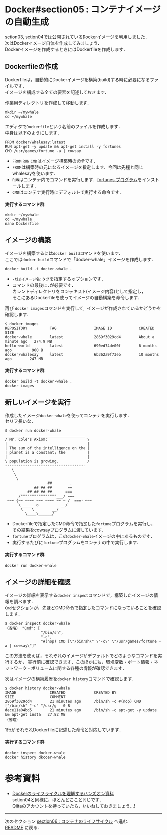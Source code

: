 # Docker#section05 : コンテナイメージの自動生成

sction03, sction04では公開されているDockerイメージを利用しました．  
次はDockerイメージ自体を作成してみましょう．  
Dockerイメージを作成するときにはDockerfileを作成します．

## Dockerfileの作成

Dockerfileは，自動的にDockerイメージを構築(build)する時に必要になるファイルです．  
イメージを構成する全ての要素を記述しておきます．

作業用ディレクトリを作成して移動します．

```
mkdir ~/mywhale
cd ~/mywhale
```

エディタで`Dockerfile`という名前のファイルを作成します．  
中身は以下のようにします．

```
FROM docker/whalesay:latest
RUN apt-get -y update && apt-get install -y fortunes
CMD /usr/games/fortune -a | cowsay
```

- `FROM` `RUN` `CMD`はイメージ構築時の命令です．
- `FROM`は構築時の元になるイメージを指定します．今回は先程と同じwhalesayを使います．
- `RUN`はコンテナ内でコマンドを実行します．[fortunes プログラム](https://ja.wikipedia.org/wiki/Fortune_(UNIX))をインストールします．
- `CMD`はコンテナ実行時にデフォルトで実行する命令です．

#### 実行するコマンド群

```
mkdir ~/mywhale
cd ~/mywhale
nano Dockerfile
```

## イメージの構築

イメージを構築するには`docker build`コマンドを使います．  
ここでは`docker build`コマンドで「docker-whale」イメージを作成します．

```
docker build -t docker-whale .
```

- `-t`は`イメージ名:タグ`を指定するオプションです．
- コマンドの最後に`.`が必要です．  
  カレントディレクトリをコンテキスト(イメージ内容)として指定し，  
  そこにあるDockerfileを使ってイメージの自動構築を命令します．

再び `docker images`コマンドを実行して，イメージが作成されているかどうかを確認します．

```
$ docker images
REPOSITORY          TAG                 IMAGE ID            CREATED             SIZE
docker-whale        latest              2869f3029cd4        About a minute ago   274.9 MB
hello-world         latest              690ed74de00f        6 months ago         960 B
docker/whalesay     latest              6b362a9f73eb        10 months ago        247 MB
```

#### 実行するコマンド群

```
docker build -t docker-whale .
docker images
```

## 新しいイメージを実行

作成したイメージ`docker-whale`を使ってコンテナを実行します．   
セリフ長いな．

```
$ docker run docker-whale
____________________________________
/ Mr. Cole's Axiom:                  \
|                                    |
| The sum of the intelligence on the |
| planet is a constant; the          |
|                                    |
\ population is growing.             /
------------------------------------
   \
    \
     \     
                   ##        .            
             ## ## ##       ==            
          ## ## ## ##      ===            
      /""""""""""""""""___/ ===        
 ~~~ {~~ ~~~~ ~~~ ~~~~ ~~ ~ /  ===- ~~~   
      \______ o          __/            
       \    \        __/             
         \____\______/   

```

- Dockerfileで指定したCMD命令で指定した`fortune`プログラムを実行し，  
  その結果をcowsayプログラムに渡しています．
- `fortune`プログラムは，この`docker-whale`イメージの中にあるものです．
- 実行するたびに`fortune`プログラムをコンテナの中で実行します．

#### 実行するコマンド群

```
docker run docker-whale
```

## イメージの詳細を確認

イメージの詳細を表示する`docker inspect`コマンドで，構築したイメージの情報を調べます．  
`Cmd`セクションが，先ほどCMD命令で指定したコマンドになっていることを確認します．

```
$ docker inspect docker-whale
（省略） "Cmd": [
                "/bin/sh",
                "-c",
                "#(nop) CMD [\"/bin/sh\" \"-c\" \"/usr/games/fortune -a | cowsay\"]"
```

この方法を使えば，それぞれのイメージがデフォルトでどのようなコマンドを実行するか，
実行前に確認できます．このほかにも，環境変数・ポート情報・ネットワーク・ボリュームに関する各種の情報が確認できます．

次はイメージの構築履歴を`docker history`コマンドで確認します．

```
$ docker history docker-whale
IMAGE               CREATED             CREATED BY                                      SIZE                COMMENT
2869f3029cd4        21 minutes ago      /bin/sh -c #(nop) CMD ["/bin/sh" "-c" "/usr/g   0 B
dece11a04bd5        21 minutes ago      /bin/sh -c apt-get -y update && apt-get insta   27.82 MB
（省略）
```

1行がそれぞれDockerfileに記述した命令と対応しています．

#### 実行するコマンド群

```
docker inspect docker-whale
docker history dkcoer-whale
```

# 参考資料

- [Dockerのライフライクルを理解するハンズオン資料](http://qiita.com/zembutsu/items/d146295cfcf69c205c1e)  
  sction04と同様に，ほとんどここと同じです．  
  Qiitaのアカウントを持っていたら，いいねしておきましょう...!

---

次のセクション [section06 : コンテナのライフサイクル](./ContainerLifeCycle.md) へ進む.  
[README](./README.md) に戻る．
